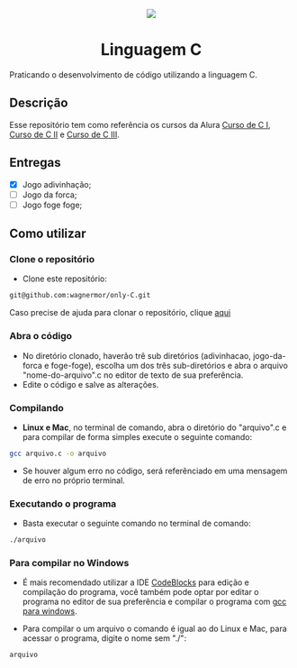 <p align="center">
  <img src="https://media.giphy.com/media/l2QZWFy8hMxr0PBcY/giphy.gif">
</p>

<h1 align="center">Linguagem C</h1>
Praticando o desenvolvimento de código utilizando a linguagem C.

## Descrição

Esse repositório tem como referência os cursos da Alura <a href="https://www.alura.com.br/curso-online-introducao-a-programacao-com-c-parte-1" target="_blank">Curso de C I</a>, <a href="https://www.alura.com.br/curso-online-introducao-a-programacao-com-c-parte-2" target="_blank">Curso de C II</a> e <a href="https://www.alura.com.br/curso-online-introducao-a-programacao-com-c-parte-3" target="_blank">Curso de C III</a>.

## Entregas
* [X] Jogo adivinhação;
* [ ] Jogo da forca;
* [ ] Jogo foge foge;

## Como utilizar

### Clone o repositório
* Clone este repositório:
```bash
git@github.com:wagnermor/only-C.git
```
Caso precise de ajuda para clonar o repositório, clique <a href="https://docs.github.com/pt/github/creating-cloning-and-archiving-repositories/cloning-a-repository">aqui</a>

### Abra o código
* No diretório clonado, haverão trê sub diretórios (adivinhacao, jogo-da-forca e foge-foge), escolha um dos três sub-diretórios e abra o arquivo "nome-do-arquivo".c no editor de texto de sua preferência.
* Edite o código e salve as alterações.

### Compilando
* **Linux e Mac**, no terminal de comando, abra o diretório do "arquivo".c e para compilar de forma simples execute o seguinte comando:
```bash
gcc arquivo.c -o arquivo
```
* Se houver algum erro no código, será referênciado em uma mensagem de erro no próprio terminal.

### Executando o programa
* Basta executar o seguinte comando no terminal de comando:
```bash
./arquivo
```
### Para compilar no Windows
* É mais recomendado utilizar a IDE <a href="https://www.codeblocks.org/">CodeBlocks</a> para edição e compilação do programa, você também pode optar por editar o programa no editor de sua preferência e compilar o programa com <a href="">gcc para windows</a>.

* Para compilar o um arquivo o comando é igual ao do Linux e Mac, para acessar o programa, digite o nome sem "./":
```bash
arquivo
```
